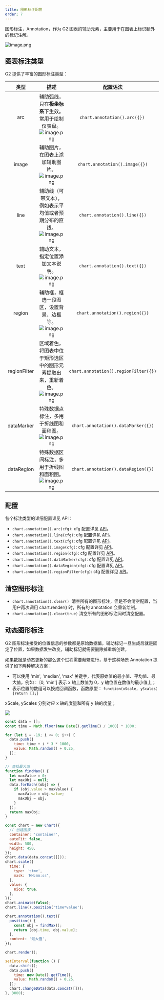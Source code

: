 ```yaml
---
title: 图形标注配置
order: 7
---
```


图形标注，Annotation，作为 G2 图表的辅助元素，主要用于在图表上标识额外的标记注解。

![image.png](https://gw.alipayobjects.com/mdn/rms_f5c722/afts/img/A*B0q9R7s1v3sAAAAAAAAAAABkARQnAQ)

## 图表标注类型

G2 提供了丰富的图形标注类型：

|   **类型**   |                                                                             **描述**                                                                              |             **配置语法**              |
| :----------: | :---------------------------------------------------------------------------------------------------------------------------------------------------------------: | :-----------------------------------: |
|     arc      |      辅助弧线，只在**极坐标系**下生效。常用于绘制仪表盘。![image.png](https://gw.alipayobjects.com/mdn/rms_f5c722/afts/img/A*SccqSpP2hG4AAAAAAAAAAABkARQnAQ)      |     `chart.annotation().arc({})`      |
|    image     |                辅助图片，在图表上添加辅助图片。![image.png](https://gw.alipayobjects.com/mdn/rms_f5c722/afts/img/A*KYTbSbvRKHQAAAAAAAAAAABkARQnAQ)                |    `chart.annotation().image({})`     |
|     line     |     辅助线（可带文本），例如表示平均值或者预期分布的直线。![image.png](https://gw.alipayobjects.com/mdn/rms_f5c722/afts/img/A*hd7PQ4z_JS8AAAAAAAAAAABkARQnAQ)     |     `chart.annotation().line({})`     |
|     text     |                辅助文本，指定位置添加文本说明。![image.png](https://gw.alipayobjects.com/mdn/rms_f5c722/afts/img/A*PdjoSrdEhnwAAAAAAAAAAABkARQnAQ)                |     `chart.annotation().text({})`     |
|    region    |            辅助框，框选一段图区，设置背景、边框等。![image.png](https://gw.alipayobjects.com/mdn/rms_f5c722/afts/img/A*VEOZR5rXpqMAAAAAAAAAAABkARQnAQ)            |    `chart.annotation().region({})`    |
| regionFilter | 区域着色，将图表中位于矩形选区中的图形元素提取出来，重新着色。![image.png](https://gw.alipayobjects.com/mdn/rms_f5c722/afts/img/A*cp2jSJfeJDYAAAAAAAAAAABkARQnAQ) | `chart.annotation().regionFilter({})` |
|  dataMarker  |             特殊数据点标注，多用于折线图和面积图。![image.png](https://gw.alipayobjects.com/mdn/rms_f5c722/afts/img/A*h-e2TLivyI4AAAAAAAAAAABkARQnAQ)             |  `chart.annotation().dataMarker({})`  |
|  dataRegion  |            特殊数据区间标注，多用于折线图和面积图。![image.png](https://gw.alipayobjects.com/mdn/rms_f5c722/afts/img/A*NHbSRKacUesAAAAAAAAAAABkARQnAQ)            |  `chart.annotation().dataRegion({})`  |

## 配置

各个标注类型的详细配置详见 API：

- `chart.annotation().arc(cfg)`: cfg 配置详见 [API](../../api/annotation#chartannotationarcoption)。
- `chart.annotation().line(cfg)`: cfg 配置详见 [API](../../api/annotation#chartannotationlineoption)。
- `chart.annotation().text(cfg)`: cfg 配置详见 [API](../../api/annotation#chartannotationtextoption)。
- `chart.annotation().image(cfg)`: cfg 配置详见 [API](../../api/annotation#chartannotationimageoption)。
- `chart.annotation().region(cfg)`: cfg 配置详见 [API](../../api/annotation#chartannotationregionoption)。
- `chart.annotation().dataMarker(cfg)`: cfg 配置详见 [API](../../api/annotation#chartannotationdatamarkeroption)。
- `chart.annotation().dataRegion(cfg)`: cfg 配置详见 [API](../../api/annotation#chartannotationdataregionoption)。
- `chart.annotation().regionFilter(cfg)`: cfg 配置详见 [API](../../api/annotation#chartannotationregionfilteroption)。

## 清空图形标注

- `chart.annotation().clear()`  清空所有的图形标注，但是不会清空配置，当用户再次调用 chart.render() 时，所有的 annotation 会重新绘制。
- `chart.annotation().clear(true)` 清空所有的图形标注同时清空配置。

## 动态图形标注

G2 图形标注接受的位置信息的参数都是原始数据值，辅助标记一旦生成后就是固定了位置，如果数据发生改变，辅助标记就需要删除掉重新创建。

如果数据是动态更新的那么这个过程需要频繁进行，基于这种场景 Annotation 提供了如下两种解决方案：

- 可以使用 'min', 'median', 'max' 关键字，代表原始值的最小值、平均值、最大值，例如： [0, 'min'] 表示 x 轴上数值为 0，y 轴位置在数值的最小值上；
- 表示位置的数组可以换成回调函数，函数原型： `function(xScale, yScales) {return [];}`

xScale, yScales 分别对应 x 轴的度量和所有 y 轴的度量；

![](https://gw.alipayobjects.com/mdn/rms_f5c722/afts/img/A*NHbSRKacUesAAAAAAAAAAABkARQnAQ)

```javascript
const data = [];
const time = Math.floor(new Date().getTime() / 1000) * 1000;

for (let i = -19; i <= 0; i++) {
  data.push({
    time: time + i * 3 * 1000,
    value: Math.random() + 0.25,
  });
}

// 查找最大值
function findMax() {
  let maxValue = 0;
  let maxObj = null;
  data.forEach((obj) => {
    if (obj.value > maxValue) {
      maxValue = obj.value;
      maxObj = obj;
    }
  });
  return maxObj;
}

const chart = new Chart({
  // 创建图表
  container: 'container',
  autoFit: false,
  width: 500,
  height: 450,
});
chart.data(data.concat([]));
chart.scale({
  time: {
    type: 'time',
    mask: 'HH:mm:ss',
  },
  value: {
    nice: true,
  },
});
chart.animate(false);
chart.line().position('time*value');

chart.annotation().text({
  position() {
    const obj = findMax();
    return [obj.time, obj.value];
  },
  content: '最大值',
});

chart.render();

setInterval(function () {
  data.shift();
  data.push({
    time: new Date().getTime(),
    value: Math.random() + 0.25,
  });
  chart.changeData(data.concat([]));
}, 3000);
```
